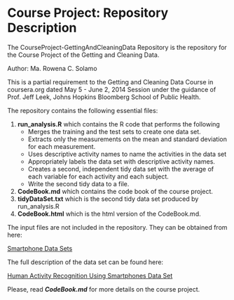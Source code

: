 Course Project: Repository Description
====================================

The CourseProject-GettingAndCleaningData Repository is the repository for
the Course Project of the Getting and Cleaning Data.

Author: Ma. Rowena C. Solamo

This is a partial requirement to the Getting and Cleaning Data Course in coursera.org dated May 5 - June 2, 2014 Session under the guidance of Prof. Jeff Leek, Johns Hopkins Bloomberg School of Public Health.

The repository contains the following essential files:

1. **run_analysis.R** which contains the R code that performs the following
     * Merges the training and the test sets to create one data set.
     * Extracts only the measurements on the mean and standard deviation for each measurement. 
     * Uses descriptive activity names to name the activities in the data set
     * Appropriately labels the data set with descriptive activity names. 
     * Creates a second, independent tidy data set with the average of each variable for each activity and each subject.
     * Write the second tidy data to a file.
2. **CodeBook.md** which contains the code book of the course project.
3. **tidyDataSet.txt** which is the second tidy data set produced by run_analysis.R
4. **CodeBook.html** which is the html version of the CodeBook.md.

The input files are not included in the repository.  They can be obtained from here:

[Smartphone Data Sets](https://d396qusza40orc.cloudfront.net/getdata%2Fprojectfiles%2FUCI%20HAR%20Dataset.zip)

The full description of the data set can be found here:

[Human Activity Recognition Using Smartphones Data Set](http://archive.ics.uci.edu/ml/datasets/Human+Activity+Recognition+Using+Smartphones)


Please, read **_CodeBook.md_** for more details on the course project.